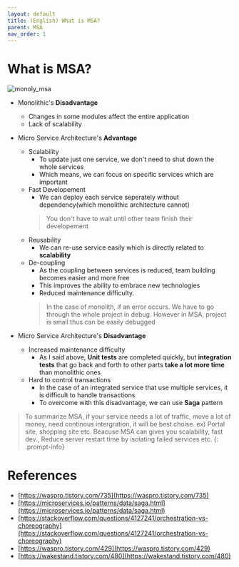```yaml
---
layout: default
title: (English) What is MSA?
parent: MSA
nav_order: 1
---
```

# What is MSA?
![monoly_msa](../../../assets/p/6/Monolithic_MSA.PNG)
* Monolithic's **Disadvantage**
  * Changes in some modules affect the entire application
  * Lack of scalability

* Micro Service Architecture's **Advantage**
  * Scalability
    * To update just one service, we don't need to shut down the whole services
    * Which means, we can focus on specific services which are important
  * Fast Developement
    * We can deploy each service seperately without dependency(which monolithic architecture cannot)
    > You don't have to wait until other team finish their developement
  * Reusability
    * We can re-use service easily which is directly related to **scalability**
  * De-coupling
    * As the coupling between services is reduced, team building becomes easier and more free
    * This improves the ability to embrace new technologies
    * Reduced maintenance difficulty.
    > In the case of monolith, if an error occurs. We have to go through the whole project in debug. However in MSA, project is small thus can be easily debugged

* Micro Service Architecture's **Disadvantage**
  * Increased maintenance difficulty
    * As I said above, **Unit tests** are completed quickly, but **integration tests** that go back and forth to other parts **take a lot more time** than monolithic ones
  * Hard to control transactions
    * In the case of an integrated service that use multiple services, it is difficult to handle transactions
    * To overcome with this disadvantage, we can use **Saga** pattern

> To summarize MSA, if your service needs a lot of traffic, move a lot of money, need continous intergration, it will be best choise. ex) Portal site, shopping site etc.
> Beacuse MSA can gives you scalability, fast dev.,  Reduce server restart time by isolating failed services etc.
{: .prompt-info}

# References
* [https://waspro.tistory.com/735](https://waspro.tistory.com/735)
* [https://microservices.io/patterns/data/saga.html](https://microservices.io/patterns/data/saga.html)
* [https://stackoverflow.com/questions/4127241/orchestration-vs-choreography](https://stackoverflow.com/questions/4127241/orchestration-vs-choreography)
* [https://waspro.tistory.com/429](https://waspro.tistory.com/429)
* [https://wakestand.tistory.com/480](https://wakestand.tistory.com/480)